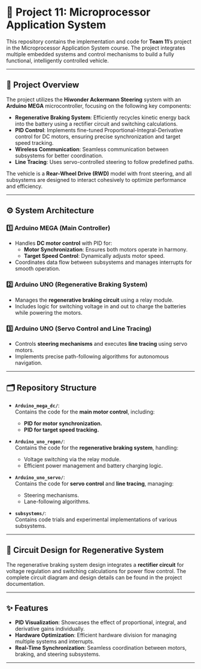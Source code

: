 # 🚗 Project 11: Microprocessor Application System  
This repository contains the implementation and code for **Team 11**’s project in the Microprocessor Application System course. The project integrates multiple embedded systems and control mechanisms to build a fully functional, intelligently controlled vehicle.  

---

## 🔧 Project Overview  
The project utilizes the **Hiwonder Ackermann Steering** system with an **Arduino MEGA** microcontroller, focusing on the following key components:  
- **Regenerative Braking System**: Efficiently recycles kinetic energy back into the battery using a rectifier circuit and switching calculations.  
- **PID Control**: Implements fine-tuned Proportional-Integral-Derivative control for DC motors, ensuring precise synchronization and target speed tracking.  
- **Wireless Communication**: Seamless communication between subsystems for better coordination.  
- **Line Tracing**: Uses servo-controlled steering to follow predefined paths.  

The vehicle is a **Rear-Wheel Drive (RWD)** model with front steering, and all subsystems are designed to interact cohesively to optimize performance and efficiency.  

---

## ⚙️ System Architecture  
### 1️⃣ Arduino MEGA (Main Controller)  
- Handles **DC motor control** with PID for:  
  - **Motor Synchronization**: Ensures both motors operate in harmony.  
  - **Target Speed Control**: Dynamically adjusts motor speed.  
- Coordinates data flow between subsystems and manages interrupts for smooth operation.

### 2️⃣ Arduino UNO (Regenerative Braking System)  
- Manages the **regenerative braking circuit** using a relay module.  
- Includes logic for switching voltage in and out to charge the batteries while powering the motors.  

### 3️⃣ Arduino UNO (Servo Control and Line Tracing)  
- Controls **steering mechanisms** and executes **line tracing** using servo motors.  
- Implements precise path-following algorithms for autonomous navigation.

---

## 🗂️ Repository Structure  
- **`Arduino_mega_dc/`**:  
  Contains the code for the **main motor control**, including:  
  - **PID for motor synchronization.**  
  - **PID for target speed tracking.**  

- **`Arduino_uno_regen/`**:  
  Contains the code for the **regenerative braking system**, handling:  
  - Voltage switching via the relay module.  
  - Efficient power management and battery charging logic.  

- **`Arduino_uno_servo/`**:  
  Contains the code for **servo control** and **line tracing**, managing:  
  - Steering mechanisms.  
  - Lane-following algorithms.  

- **`subsystems/`**:  
  Contains code trials and experimental implementations of various subsystems.

---

## 📜 Circuit Design for Regenerative System  
The regenerative braking system design integrates a **rectifier circuit** for voltage regulation and switching calculations for power flow control. The complete circuit diagram and design details can be found in the project documentation.

---

## ✨ Features  
- **PID Visualization**: Showcases the effect of proportional, integral, and derivative gains individually.  
- **Hardware Optimization**: Efficient hardware division for managing multiple systems and interrupts.  
- **Real-Time Synchronization**: Seamless coordination between motors, braking, and steering subsystems.  

---

